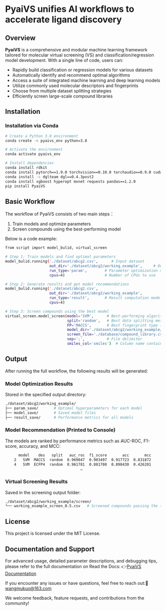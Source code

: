 # PyaiVS unifies AI workflows to accelerate ligand discovery

## Overview

**PyaiVS** is a comprehensive and modular machine learning framework tailored for molecular virtual screening (VS) and classification/regression model development. With a single line of code, users can:

- Rapidly build classification or regression models for various datasets  
- Automatically identify and recommend optimal algorithms  
- Access a suite of integrated machine learning and deep learning models  
- Utilize commonly used molecular descriptors and fingerprints  
- Choose from multiple dataset splitting strategies  
- Efficiently screen large-scale compound libraries  

## Installation

### Installation via Conda

```bash
# Create a Python 3.8 environment
conda create -n pyaivs_env python=3.8

# Activate the environment
conda activate pyaivs_env

# Install dependencies
conda install rdkit
conda install pytorch==1.9.0 torchvision==0.10.0 torchaudio==0.9.0 cudatoolkit=10.2 -c pytorch  # Ensure CUDA >= 10.2
conda install -c dglteam dgl==0.4.3post2
conda install xgboost hyperopt mxnet requests pandas==1.2.0
pip install PyaiVS
``` 

## Basic Workflow

The workflow of PyaiVS consists of two main steps：

1. Train models and optimize parameters
2. Screen compounds using the best-performing model

Below is a code example:

```bash
from script import model_bulid, virtual_screen

# Step 1: Train models and find optimal parameters
model_bulid.running('./dataset/abcg2.csv',      # Input dataset
                    out_dir='./dataset/abcg2/working_example',     # Output directory
                    run_type='param',        # Parameter optimization mode
                    cpus=4)                  # Number of CPUs to use

# Step 2: Generate results and get model recommendations
model_bulid.running('./dataset/abcg2.csv', 
                    out_dir='./dataset/abcg2/working_example',
                    run_type='result',       # Result computation mode
                    cpus=4)

# Step 3: Screen compounds using the best model
virtual_screen.model_screen(model='SVM',      # Best-performing algorithm (e.g., SVM, selected based on evaluation metrics)
                            split='random',   # Best data splitting method (e.g., 'random', selected based on metrics)
                            FP='MACCS',       # Best fingerprint type (e.g., MACCS, selected based on metrics)
                            model_dir='./dataset/abcg2/working_example/model_save',  # Path to the saved model
                            screen_file='./database/compound_library.csv',  # Compound library to be screened
                            sep=';',          # File delimiter
                            smiles_col='smiles')  # Column name containing SMILES strings
``` 

## Output

After running the full workflow, the following results will be generated:

### Model Optimization Results

Stored in the specified output directory:

```bash
./dataset/abcg2/working_example/
├── param_save/       # Optimal hyperparameters for each model
├── model_save/       # Saved model files
├── result_save/      # Performance metrics for all models
```

### Model Recommendation (Printed to Console)

The models are ranked by performance metrics such as AUC-ROC, F1-score, accuracy, and MCC:

```bash
      model    des   split   auc_roc  f1_score       acc       mcc
    2   SVM  MACCS  random  0.969047  0.903497  0.917723  0.831872
    4   SVM  ECFP4  random  0.961781  0.881708  0.898430  0.426201
                                  …
```

### Virtual Screening Results

Saved in the screening output folder:

```bash
./dataset/abcg2/working_example/screen/
└── working_example_screen_0.5.csv   # Screened compounds passing the threshold
``` 

## License

This project is licensed under the MIT License.

## Documentation and Support

For advanced usage, detailed parameter descriptions, and debugging tips, please refer to the full documentation on Read the Docs: 👉[PyaiVS Documentation](https://openvs-pyaivs.readthedocs.io/en/latest/index.html)

If you encounter any issues or have questions, feel free to reach out:📧wangmukuo@163.com

We welcome feedback, feature requests, and contributions from the community!
